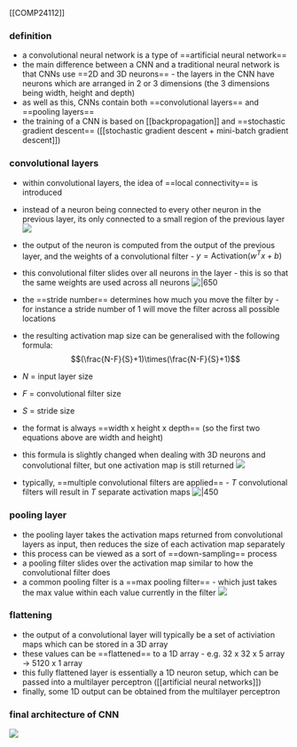 [[COMP24112]]

### definition
- a convolutional neural network is a type of ==artificial neural network==
- the main difference between a CNN and a traditional neural network is that CNNs use ==2D and 3D neurons== - the layers in the CNN have neurons which are arranged in 2 or 3 dimensions (the 3 dimensions being width, height and depth)
- as well as this, CNNs contain both ==convolutional layers== and ==pooling layers==
- the training of a CNN is based on [[backpropagation]] and ==stochastic gradient descent== ([[stochastic gradient descent + mini-batch gradient descent]])

### convolutional layers
- within convolutional layers, the idea of ==local connectivity== is introduced
- instead of a neuron being connected to every other neuron in the previous layer, its only connected to a small region of the previous layer
![](https://i.imgur.com/ce8ML9s.png)
- the output of the neuron is computed from the output of the previous layer, and the weights of a convolutional filter - $y = \textrm{Activation}(w^Tx+b)$
- this convolutional filter slides over all neurons in the layer - this is so that the same weights are used across all neurons
![|650](https://i.imgur.com/YhfJ1BQ.png)
- the ==stride number== determines how much you move the filter by - for instance a stride number of 1 will move the filter across all possible locations
- the resulting activation map size can be generalised with the following formula:
$$(\frac{N-F}{S}+1)\times(\frac{N-F}{S}+1)$$
- $N$ = input layer size
- $F$ = convolutional filter size
- $S$ = stride size
- the format is always ==width x height x depth== (so the first two equations above are width and height)

- this formula is slightly changed when dealing with 3D neurons and convolutional filter, but one activation map is still returned
![](https://i.imgur.com/T0IsLgB.png)
- typically, ==multiple convolutional filters are applied== - $T$ convolutional filters will result in $T$ separate activation maps
![|450](https://i.imgur.com/KglZ5It.png)

### pooling layer
- the pooling layer takes the activation maps returned from convolutional layers as input, then reduces the size of each activation map separately
- this process can be viewed as a sort of ==down-sampling== process
- a pooling filter slides over the activation map similar to how the convolutional filter does
- a common pooling filter is a ==max pooling filter== - which just takes the max value within each value currently in the filter
![](https://i.imgur.com/TWtjj4U.png)

### flattening 
- the output of a convolutional layer will typically be a set of activiation maps which can be stored in a 3D array
- these values can be ==flattened== to a 1D array - e.g. 32 x 32 x 5 array -> 5120 x 1 array
- this fully flattened layer is essentially a 1D neuron setup, which can be passed into a multilayer perceptron ([[artificial neural networks]])
- finally, some 1D output can be obtained from the multilayer perceptron

### final architecture of CNN
![](https://i.imgur.com/i5RMkCN.png)
